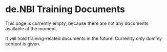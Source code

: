 # de.NBI Training Documents

This page is currently empty, because there are not any documents available at the moment.


It will hold training-related documents in the future. Currenlty only dummy content is given.

